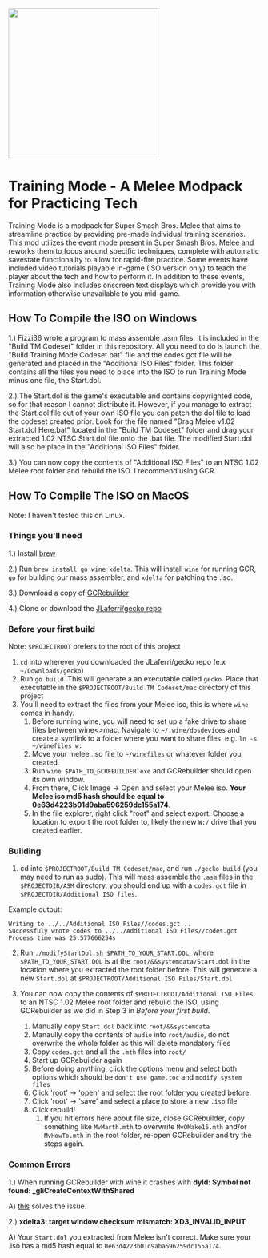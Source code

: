 ﻿<img src="Logos/Uncle-Punch-Training-Mode-banner.png" alt="" width="300"/>

# Training Mode - A Melee Modpack for Practicing Tech

Training Mode is a modpack for Super Smash Bros. Melee that aims to streamline practice by providing pre-made individual training scenarios.
This mod utilizes the event mode present in Super Smash Bros. Melee and reworks them to focus around specific techniques,
complete with automatic savestate functionality to allow for rapid-fire practice. Some events have included video tutorials playable
in-game (ISO version only) to teach the player about the tech and how to perform it. In addition to these events,
Training Mode also includes onscreen text displays which provide you with information otherwise unavailable to you mid-game.

## How To Compile the ISO on Windows

1.) Fizzi36 wrote a program to mass assemble .asm files, it is included in the "Build TM Codeset" folder in this repository.
All you need to do is launch the "Build Training Mode Codeset.bat" file and the codes.gct file will be generated and placed in
the "Additional ISO Files" folder. This folder contains all the files you need to place into the ISO to run Training Mode minus
one file, the Start.dol.

2.) The Start.dol is the game's executable and contains copyrighted code, so for that reason I cannot distribute it.
However, if you manage to extract the Start.dol file out of your own ISO file you can patch the dol file to load
the codeset created prior. Look for the file named "Drag Melee v1.02 Start.dol Here.bat" located in the "Build TM Codeset" folder
and drag your extracted 1.02 NTSC Start.dol file onto the .bat file. The modified Start.dol will also
be place in the "Additional ISO Files" folder.

3.) You can now copy the contents of "Additional ISO Files" to an NTSC 1.02 Melee root folder and rebuild the ISO. I recommend using
GCR.

## How To Compile The ISO on MacOS

Note: I haven't tested this on Linux.

### Things you'll need

1.) Install [brew](https://brew.sh/)

2.) Run `brew install go wine xdelta`. This will install `wine` for running GCR, `go` for building our mass assembler, and `xdelta` for patching the .iso.

3.) Download a copy of [GCRebuilder](http://www.romhacking.net/utilities/619/)

4.) Clone or download the [JLaferri/gecko repo](https://github.com/JLaferri/gecko)

### Before your first build

Note: `$PROJECTROOT` prefers to the root of this project

1. `cd` into wherever you downloaded the JLaferri/gecko repo (e.x `~/Downloads/gecko`)
2. Run `go build`. This will generate a an executable called `gecko`. Place that executable in the `$PROJECTROOT/Build TM Codeset/mac` directory of this project
3. You'll need to extract the files from your Melee iso, this is where `wine` comes in handy.
    1. Before running wine, you will need to set up a fake drive to share files between wine<>mac. Navigate to `~/.wine/dosdevices` and create a symlink to a folder where you want to share files. e.g. `ln -s ~/winefiles w:`
    2. Move your melee .iso file to `~/winefiles` or whatever folder you created.
    3. Run `wine $PATH_TO_GCREBUILDER.exe` and GCRebuilder should open its own window.
    4. From there, Click Image -> Open and select your Melee iso. **Your Melee iso md5 hash should be equal to 0e63d4223b01d9aba596259dc155a174**.
    5. In the file explorer, right click "root" and select export. Choose a location to export the root folder to, likely the new `W:/` drive that you created earlier.

### Building

1. cd into `$PROJECTROOT/Build TM Codeset/mac`, and run `./gecko build` (you may need to run as sudo). This will mass assemble the `.asm` files in the `$PROJECTDIR/ASM` directory, you should end up with a `codes.gct` file in `$PROJECTDIR/Additional ISO files`.

Example output:

```none
Writing to ../../Additional ISO Files//codes.gct...
Successfuly wrote codes to ../../Additional ISO Files//codes.gct
Process time was 25.577666254s
```

2. Run `./modifyStartDol.sh $PATH_TO_YOUR_START.DOL`, where `$PATH_TO_YOUR_START.DOL` is at the `root/&&systemdata/Start.dol` in the location where you extracted the root folder before. This will generate a new `Start.dol` at `$PROJECTROOT/Additional ISO Files/Start.dol`

3. You can now copy the contents of `$PROJECTROOT/Additional ISO Files` to an NTSC 1.02 Melee root folder and rebuild the ISO, using GCRebuilder as we did in Step 3 in _Before your first build_.
    1. Manually copy `Start.dol` back into `root/&&systemdata`
    2. Manaully copy the contents of `audio` into `root/audio`, do not overwrite the whole folder as this will delete mandatory files
    3. Copy `codes.gct` and all the `.mth` files into `root/`
    4. Start up GCRebuilder again
    5. Before doing anything, click the options menu and select both options which should be `don't use game.toc` and `modify system files`
    6. Click 'root' -> 'open' and select the root folder you created before.
    7. Click 'root' -> 'save' and select a place to store a new `.iso` file
    8. Click rebuild!
        1. If you hit errors here about file size, close GCRebuilder, copy something like `MvMarth.mth` to overwrite `MvOMake15.mth` and/or `MvHowTo.mth` in the root folder, re-open GCRebuilder and try the steps again.

### Common Errors

1.) When running GCRebuilder with wine it crashes with **dyld: Symbol not found: _gliCreateContextWithShared**

A) [this](https://stackoverflow.com/questions/22732381/dyld-symbol-not-found-but-nm-reports-otherwise-os-x-update-issue) solves the issue.

2.) **xdelta3: target window checksum mismatch: XD3_INVALID_INPUT**

A) Your `Start.dol` you extracted from Melee isn't correct. Make sure your .iso has a md5 hash equal to `0e63d4223b01d9aba596259dc155a174`.
